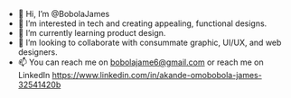 - 👋 Hi, I’m @BobolaJames
- 👀 I’m interested in tech and creating appealing, functional designs.
- 🌱 I’m currently learning product design.
- 💞️ I’m looking to collaborate with consummate graphic, UI/UX, and web designers.
- 📫 You can reach me on bobolajame6@gmail.com or reach me on LinkedIn https://www.linkedin.com/in/akande-omobobola-james-32541420b

<!---
BobolaJames/BobolaJames is a ✨ special ✨ repository because its `README.md` (this file) appears on your GitHub profile.
You can click the Preview link to take a look at your changes.
--->

